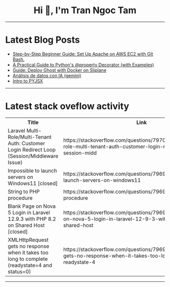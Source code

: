 <h1 align="center">Hi 👋, I'm Tran Ngoc Tam</h1>

---

# Latest Blog Posts 
<!-- BLOG-POST-LIST:START -->
- [Step-by-Step Beginner Guide: Set Up Apache on AWS EC2 with Git Bash.](https://dev.to/chimdi_ucheeni/step-by-step-beginner-guide-set-up-apache-on-aws-ec2-with-git-bash-2knk)
- [A Practical Guide to Python&#39;s @property Decorator &lpar;with Examples&rpar;](https://dev.to/amohgodwin/a-practical-guide-to-pythons-property-decorator-with-examples-26mo)
- [Guide: Deploy Ghost with Docker on Sliplane](https://dev.to/wimadev/guide-deploy-ghost-with-docker-on-sliplane-4c0b)
- [Análisis de datos con IA &lpar;gemini&rpar;](https://dev.to/horaciodegiorgi/analisis-de-datos-con-ia-gemini-1m1e)
- [Intro to PYJSX](https://dev.to/ddebajyati/intro-to-pyjsx-5h2e)
<!-- BLOG-POST-LIST:END -->

---

# Latest stack oveflow activity
<table>
  <tr><th>Title</th><th>Link</th></tr>
  <!-- STACKOVERFLOW:START --><tr><td>Laravel Multi-Role/Multi-Tenant Auth: Customer Login Redirect Loop &lpar;Session/Middleware Issue&rpar;</td><td>https://stackoverflow.com/questions/79700035/laravel-multi-role-multi-tenant-auth-customer-login-redirect-loop-session-midd</td></tr><tr><td>Impossible to launch servers on Windows11 [closed]</td><td>https://stackoverflow.com/questions/79699994/impossible-to-launch-servers-on-windows11</td></tr><tr><td>String to PHP procedure</td><td>https://stackoverflow.com/questions/79699971/string-to-php-procedure</td></tr><tr><td>Blank Page on Nova 5 Login in Laravel 12.9.3 with PHP 8.2 on Shared Host [closed]</td><td>https://stackoverflow.com/questions/79699921/blank-page-on-nova-5-login-in-laravel-12-9-3-with-php-8-2-on-shared-host</td></tr><tr><td>XMLHttpRequest gets no response when it takes too long to complete &lpar;readystate=4 and status=0&rpar;</td><td>https://stackoverflow.com/questions/79699919/xmlhttprequest-gets-no-response-when-it-takes-too-long-to-complete-readystate-4</td></tr><!-- STACKOVERFLOW:END -->
</table>

---


